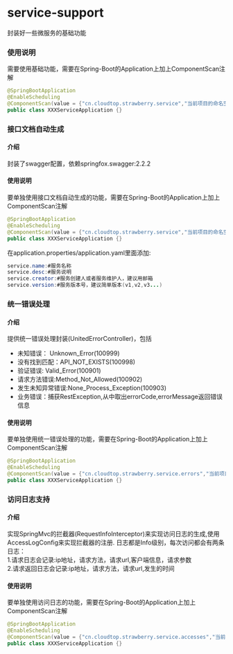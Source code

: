 # service-support

封装好一些微服务的基础功能

### 使用说明
需要使用基础功能，需要在Spring-Boot的Application上加上ComponentScan注解
```java
@SpringBootApplication
@EnableScheduling
@ComponentScan(value = {"cn.cloudtop.strawberry.service","当前项目的命名空间"})
public class XXXServiceApplication {}
```
### 接口文档自动生成
#### 介绍
封装了swagger配置，依赖springfox.swagger:2.2.2
#### 使用说明
要单独使用接口文档自动生成的功能，需要在Spring-Boot的Application上加上ComponentScan注解
```java
@SpringBootApplication
@EnableScheduling
@ComponentScan(value = {"cn.cloudtop.strawberry.service","当前项目的命名空间"})
public class XXXServiceApplication {}
```
在application.properties/application.yaml里面添加:  
```java
service.name:#服务名称
service.desc:#服务说明
service.creator:#服务创建人或者服务维护人，建议用邮箱
service.version:#服务版本号，建议简单版本(v1,v2,v3...)
```
### 统一错误处理
#### 介绍  
提供统一错误处理封装(UnitedErrorController)，包括
* 未知错误： Unknown_Error(100999)
* 没有找到匹配：API_NOT_EXISTS(100998)
* 验证错误: Valid_Error(100901)
* 请求方法错误:Method_Not_Allowed(100902)
* 发生未知异常错误:None_Process_Exception(100903)
* 业务错误：捕获RestException,从中取出errorCode,errorMessage返回错误信息
#### 使用说明
要单独使用统一错误处理的功能，需要在Spring-Boot的Application上加上ComponentScan注解
```java
@SpringBootApplication
@EnableScheduling
@ComponentScan(value = {"cn.cloudtop.strawberry.service.errors","当前项目的命名空间"})
public class XXXServiceApplication {}
```
### 访问日志支持
#### 介绍
实现SpringMvc的拦截器(RequestInfoInterceptor)来实现访问日志的生成,使用AccessLogConfig来实现拦截器的注册.
日志都是Info级别，每次访问都会有两条日志：  
1.请求日志会记录:ip地址，请求方法，请求url,客户端信息，请求参数  
2.请求返回日志会记录:ip地址，请求方法，请求url,发生的时间  
#### 使用说明
要单独使用访问日志的功能，需要在Spring-Boot的Application上加上ComponentScan注解
```java
@SpringBootApplication
@EnableScheduling
@ComponentScan(value = {"cn.cloudtop.strawberry.service.accesses","当前项目的命名空间"})
public class XXXServiceApplication {}
```
